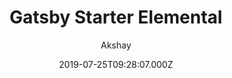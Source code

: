 ---
title: Gatsby Starter Elemental
github: https://github.com/akzhy/gatsby-starter-elemental
demo: https://elemental.netlify.app/
author: Akshay
ssg:
  - Gatsby
cms:
  - Markdown
date: 2019-07-25T09:28:07.000Z
description: Gatsby starter for portfolio sites
draft: true
publish_date: '2019-07-25T09:28:07Z'
update_date: '2020-10-10T06:03:26Z'
github_star: 133
github_fork: 58
---